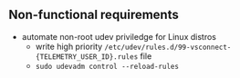 ## Non-functional requirements

- automate non-root udev priviledge for Linux distros
  - write high priority `/etc/udev/rules.d/99-vsconnect-{TELEMETRY_USER_ID}.rules` file
  - `sudo udevadm control --reload-rules`
